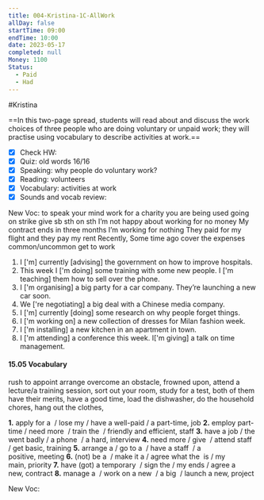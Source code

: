 ```yaml
---
title: 004-Kristina-1C-AllWork
allDay: false
startTime: 09:00
endTime: 10:00
date: 2023-05-17
completed: null
Money: 1100
Status:
  - Paid
  - Had
---
```

#Kristina 

==In this two-page spread, students will read about and discuss the work choices of three people who are doing voluntary or unpaid work; they will practise using vocabulary to describe activities at work.==

- [x] Check HW:
- [x] Quiz: old words 16/16
- [x] Speaking: why people do voluntary work?
- [x] Reading: volunteers
- [x] Vocabulary: activities at work
- [x] Sounds and vocab review:

New Voc:
to speak your mind
work for a charity
you are being used
going on strike
give sb sth on sth
I’m not happy about working for no money
My contract ends in three months
I’m working for nothing
They paid for my flight and they pay my rent
Recently, Some time ago
cover the expenses
common/uncommon
get to work

1. I ['m] currently [advising] the government on how to improve hospitals.
2. This week I ['m doing] some training with some new people. I ['m teaching] them how to sell over the phone.
3. I ['m organising] a big party for a car company. They’re launching a new car soon.
4. We ['re negotiating] a big deal with a Chinese media company.
5. I ['m] currently [doing] some research on why people forget things.
6. I ['m working on] a new collection of dresses for Milan fashion week.
7. I ['m installing] a new kitchen in an apartment in town.
8. I ['m attending] a conference this week. I['m giving] a talk on time management.



#### 15.05 Vocabulary
rush to
appoint
arrange
overcome an obstacle,
frowned upon,
attend a lecture/a training session,
sort out your room,
study for a test,
both of them have their merits,
have a good time,
load the dishwasher,
do the household chores,
hang out the clothes,

**1.** apply for a  / lose my / have a well-paid / a part-time, job
**2.** employ part-time / need more  / train the  / friendly and efficient, staff
**3.** have a job / the  went badly / a phone  / a hard, interview
**4.** need more / give  / attend staff  / get basic, training
**5.** arrange a / go to a  / have a staff  / a positive, meeting
**6.** (not) be a  / make it a / agree what the  is / my main, priority
**7.** have (got) a temporary  / sign the / my ends / agree a new, contract
**8.** manage a  / work on a new  / a big  / launch a new, project

New Voc:


